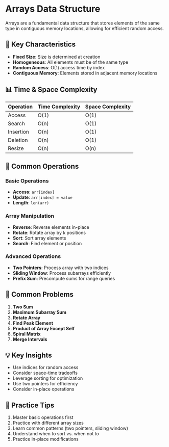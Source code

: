 # Arrays Data Structure

Arrays are a fundamental data structure that stores elements of the same type in contiguous memory locations, allowing for efficient random access.

## 🎯 Key Characteristics

- **Fixed Size**: Size is determined at creation
- **Homogeneous**: All elements must be of the same type
- **Random Access**: O(1) access time by index
- **Contiguous Memory**: Elements stored in adjacent memory locations

## 📊 Time & Space Complexity

| Operation | Time Complexity | Space Complexity |
|-----------|----------------|------------------|
| Access | O(1) | O(1) |
| Search | O(n) | O(1) |
| Insertion | O(n) | O(1) |
| Deletion | O(n) | O(1) |
| Resize | O(n) | O(n) |

## 🔧 Common Operations

### Basic Operations
- **Access**: `arr[index]`
- **Update**: `arr[index] = value`
- **Length**: `len(arr)`

### Array Manipulation
- **Reverse**: Reverse elements in-place
- **Rotate**: Rotate array by k positions
- **Sort**: Sort array elements
- **Search**: Find element or position

### Advanced Operations
- **Two Pointers**: Process array with two indices
- **Sliding Window**: Process subarrays efficiently
- **Prefix Sum**: Precompute sums for range queries

## 🎯 Common Problems

1. **Two Sum**
2. **Maximum Subarray Sum**
3. **Rotate Array**
4. **Find Peak Element**
5. **Product of Array Except Self**
6. **Spiral Matrix**
7. **Merge Intervals**

## 💡 Key Insights

- Use indices for random access
- Consider space-time tradeoffs
- Leverage sorting for optimization
- Use two pointers for efficiency
- Consider in-place operations

## 🚀 Practice Tips

1. Master basic operations first
2. Practice with different array sizes
3. Learn common patterns (two pointers, sliding window)
4. Understand when to sort vs. when not to
5. Practice in-place modifications
